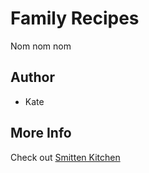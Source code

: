 # Family Recipes

Nom nom nom

## Author
 * Kate 

## More Info
Check out [Smitten Kitchen](http://smittenkitchen.com/)
